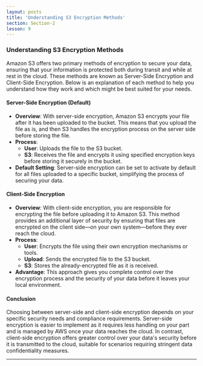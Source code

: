 ```yaml
---
layout: posts
title: 'Understanding S3 Encryption Methods'
section: Section-2
lesson: 9
---
```


### Understanding S3 Encryption Methods

Amazon S3 offers two primary methods of encryption to secure your data, ensuring that your information is protected both during transit and while at rest in the cloud. These methods are known as Server-Side Encryption and Client-Side Encryption. Below is an explanation of each method to help you understand how they work and which might be best suited for your needs.

<!-- pagebreak -->

#### Server-Side Encryption (Default)

- **Overview**: With server-side encryption, Amazon S3 encrypts your file after it has been uploaded to the bucket. This means that you upload the file as is, and then S3 handles the encryption process on the server side before storing the file.
- **Process**:
  - **User**: Uploads the file to the S3 bucket.
  - **S3**: Receives the file and encrypts it using specified encryption keys before storing it securely in the bucket.
- **Default Setting**: Server-side encryption can be set to activate by default for all files uploaded to a specific bucket, simplifying the process of securing your data.
<!-- pagebreak -->

#### Client-Side Encryption

- **Overview**: With client-side encryption, you are responsible for encrypting the file before uploading it to Amazon S3. This method provides an additional layer of security by ensuring that files are encrypted on the client side—on your own system—before they ever reach the cloud.
- **Process**:
  - **User**: Encrypts the file using their own encryption mechanisms or tools.
  - **Upload**: Sends the encrypted file to the S3 bucket.
  - **S3**: Stores the already-encrypted file as it is received.
- **Advantage**: This approach gives you complete control over the encryption process and the security of your data before it leaves your local environment.
<!-- pagebreak -->

#### Conclusion

Choosing between server-side and client-side encryption depends on your specific security needs and compliance requirements. Server-side encryption is easier to implement as it requires less handling on your part and is managed by AWS once your data reaches the cloud. In contrast, client-side encryption offers greater control over your data's security before it is transmitted to the cloud, suitable for scenarios requiring stringent data confidentiality measures.

---
